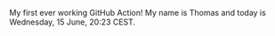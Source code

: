 My first ever working GitHub Action!
My name is Thomas and today is Wednesday, 15 June, 20:23 CEST. 
